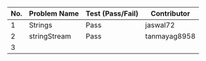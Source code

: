 
|No.| Problem Name | Test (Pass/Fail) | Contributor |  
|---|--------------|------------------|-------------|  
| 1 | Strings      |  Pass            | jaswal72    |  
| 2 | stringStream |  Pass            | tanmayag8958|  
| 3 |              |                  |             |  
